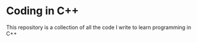 # Coding in C++
This repository is a collection of all the code I write to learn programming in C++
